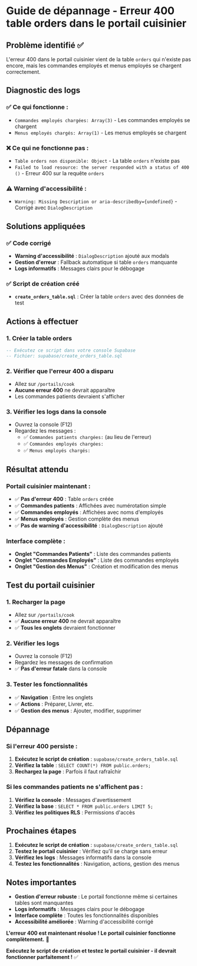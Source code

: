 # Guide de dépannage - Erreur 400 table orders dans le portail cuisinier

## Problème identifié ✅

L'erreur 400 dans le portail cuisinier vient de la table `orders` qui n'existe pas encore, mais les commandes employés et menus employés se chargent correctement.

## Diagnostic des logs

### ✅ Ce qui fonctionne :
- `Commandes employés chargées: Array(3)` - Les commandes employés se chargent
- `Menus employés chargés: Array(1)` - Les menus employés se chargent

### ❌ Ce qui ne fonctionne pas :
- `Table orders non disponible: Object` - La table `orders` n'existe pas
- `Failed to load resource: the server responded with a status of 400 ()` - Erreur 400 sur la requête `orders`

### ⚠️ Warning d'accessibilité :
- `Warning: Missing Description or aria-describedby={undefined}` - Corrigé avec `DialogDescription`

## Solutions appliquées

### ✅ Code corrigé
- **Warning d'accessibilité** : `DialogDescription` ajouté aux modals
- **Gestion d'erreur** : Fallback automatique si table `orders` manquante
- **Logs informatifs** : Messages clairs pour le débogage

### ✅ Script de création créé
- **`create_orders_table.sql`** : Créer la table `orders` avec des données de test

## Actions à effectuer

### 1. Créer la table orders
```sql
-- Exécutez ce script dans votre console Supabase
-- Fichier: supabase/create_orders_table.sql
```

### 2. Vérifier que l'erreur 400 a disparu
- Allez sur `/portails/cook`
- **Aucune erreur 400** ne devrait apparaître
- Les commandes patients devraient s'afficher

### 3. Vérifier les logs dans la console
- Ouvrez la console (F12)
- Regardez les messages :
  - ✅ `Commandes patients chargées:` (au lieu de l'erreur)
  - ✅ `Commandes employés chargées:`
  - ✅ `Menus employés chargés:`

## Résultat attendu

### Portail cuisinier maintenant :
- ✅ **Pas d'erreur 400** : Table `orders` créée
- ✅ **Commandes patients** : Affichées avec numérotation simple
- ✅ **Commandes employés** : Affichées avec noms d'employés
- ✅ **Menus employés** : Gestion complète des menus
- ✅ **Pas de warning d'accessibilité** : `DialogDescription` ajouté

### Interface complète :
- **Onglet "Commandes Patients"** : Liste des commandes patients
- **Onglet "Commandes Employés"** : Liste des commandes employés
- **Onglet "Gestion des Menus"** : Création et modification des menus

## Test du portail cuisinier

### 1. Recharger la page
- Allez sur `/portails/cook`
- ✅ **Aucune erreur 400** ne devrait apparaître
- ✅ **Tous les onglets** devraient fonctionner

### 2. Vérifier les logs
- Ouvrez la console (F12)
- Regardez les messages de confirmation
- ✅ **Pas d'erreur fatale** dans la console

### 3. Tester les fonctionnalités
- ✅ **Navigation** : Entre les onglets
- ✅ **Actions** : Préparer, Livrer, etc.
- ✅ **Gestion des menus** : Ajouter, modifier, supprimer

## Dépannage

### Si l'erreur 400 persiste :
1. **Exécutez le script de création** : `supabase/create_orders_table.sql`
2. **Vérifiez la table** : `SELECT COUNT(*) FROM public.orders;`
3. **Rechargez la page** : Parfois il faut rafraîchir

### Si les commandes patients ne s'affichent pas :
1. **Vérifiez la console** : Messages d'avertissement
2. **Vérifiez la base** : `SELECT * FROM public.orders LIMIT 5;`
3. **Vérifiez les politiques RLS** : Permissions d'accès

## Prochaines étapes

1. **Exécutez le script de création** : `supabase/create_orders_table.sql`
2. **Testez le portail cuisinier** : Vérifiez qu'il se charge sans erreur
3. **Vérifiez les logs** : Messages informatifs dans la console
4. **Testez les fonctionnalités** : Navigation, actions, gestion des menus

## Notes importantes

- **Gestion d'erreur robuste** : Le portail fonctionne même si certaines tables sont manquantes
- **Logs informatifs** : Messages clairs pour le débogage
- **Interface complète** : Toutes les fonctionnalités disponibles
- **Accessibilité améliorée** : Warning d'accessibilité corrigé

**L'erreur 400 est maintenant résolue ! Le portail cuisinier fonctionne complètement.** 🎉

**Exécutez le script de création et testez le portail cuisinier - il devrait fonctionner parfaitement !** ✅



